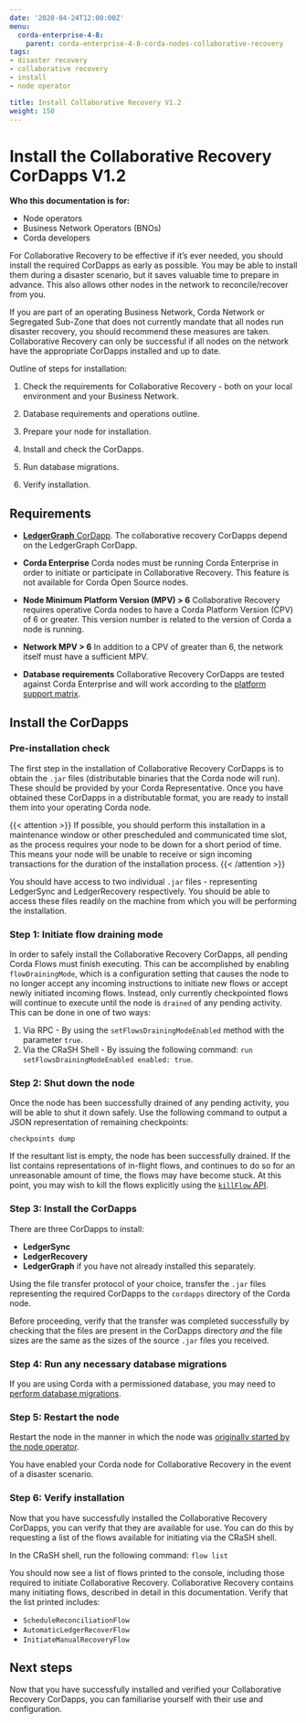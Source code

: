```yaml
---
date: '2020-04-24T12:00:00Z'
menu:
  corda-enterprise-4-8:
    parent: corda-enterprise-4-8-corda-nodes-collaborative-recovery
tags:
- disaster recovery
- collaborative recovery
- install
- node operator

title: Install Collaborative Recovery V1.2
weight: 150
---
```


# Install the Collaborative Recovery CorDapps V1.2

**Who this documentation is for:**
* Node operators
* Business Network Operators (BNOs)
* Corda developers

For Collaborative Recovery to be effective if it’s ever needed, you should install the required CorDapps as early as possible. You may be able to install them during a disaster scenario, but it saves valuable time to prepare in advance. This also allows other nodes in the network to reconcile/recover from you.

If you are part of an operating Business Network, Corda Network or Segregated Sub-Zone that does not currently mandate that all nodes run disaster recovery, you should recommend these measures are taken. Collaborative Recovery can only be successful if all nodes on the network have the appropriate CorDapps installed and up to date.

Outline of steps for installation:

1.  Check the requirements for Collaborative Recovery - both on your local environment and your Business Network.

2.  Database requirements and operations outline.

3.  Prepare your node for installation.

4.  Install and check the CorDapps.

5.  Run database migrations.

6.  Verify installation.


## Requirements

* [**LedgerGraph** CorDapp](./../operating/ledger-graph). The collaborative recovery CorDapps depend on the LedgerGraph CorDapp.

* **Corda Enterprise** Corda nodes must be running Corda Enterprise in order to initiate or participate in Collaborative Recovery. This feature is not available for Corda Open Source nodes.

* **Node Minimum Platform Version (MPV) > 6** Collaborative Recovery requires operative Corda nodes to have a Corda Platform Version (CPV) of 6 or greater. This version number is related to the version of Corda a node is running.

* **Network MPV > 6** In addition to a CPV of greater than 6, the network itself must have a sufficient MPV.

* **Database requirements** Collaborative Recovery CorDapps are tested against Corda Enterprise and will work according to the [platform support matrix](../../platform-support-matrix).


## Install the CorDapps

### Pre-installation check

The first step in the installation of Collaborative Recovery CorDapps is to obtain the `.jar` files (distributable binaries that the Corda node will run). These should be provided by your Corda Representative.
Once you have obtained these CorDapps in a distributable format, you are ready to install them into your operating Corda node.

{{< attention >}}
If possible, you should perform this installation in a maintenance window or other prescheduled and communicated time slot, as the process requires your node to be down for a short period of time. This means your node will be unable to receive or sign incoming transactions for the duration of the installation process.
{{< /attention >}}

You should have access to two individual `.jar` files - representing LedgerSync and LedgerRecovery respectively. You should be able to access these files readily on the machine from which you will be performing the installation.

### Step 1: Initiate flow draining mode

In order to safely install the Collaborative Recovery CorDapps, all pending Corda Flows must finish executing. This can be accomplished by enabling `flowDrainingMode`, which is a configuration setting that causes the node to no longer accept any incoming instructions to initiate new flows or accept newly initiated incoming flows. Instead, only currently checkpointed flows will continue to execute until the node is `drained` of any pending activity. This can be done in one of two ways:

1. Via RPC - By using the `setFlowsDrainingModeEnabled` method with the parameter `true`.
2. Via the CRaSH Shell - By issuing the following command:
    `run setFlowsDrainingModeEnabled enabled: true`.

### Step 2: Shut down the node

Once the node has been successfully drained of any pending activity, you will be able to shut it down safely. Use the following command to output a JSON representation of remaining checkpoints:

```ssh
checkpoints dump
```

If the resultant list is empty, the node has been successfully drained. If the list contains representations of in-flight flows, and continues to do so for an unreasonable amount of time, the flows may have become stuck. At this point, you may wish to kill the flows explicitly using the [`killFlow` API](../../cordapps/api-flows#killing-flows).

### Step 3: Install the CorDapps

There are three CorDapps to install:

* **LedgerSync**
* **LedgerRecovery**
* **LedgerGraph** if you have not already installed this separately.

Using the file transfer protocol of your choice, transfer the `.jar` files representing the required CorDapps to the `cordapps` directory of the Corda node.

Before proceeding, verify that the transfer was completed successfully by checking that the files are present in the CorDapps directory *and* the file sizes are the same as the sizes of the source `.jar` files you received.

### Step 4: Run any necessary database migrations

If you are using Corda with a permissioned database, you may need to [perform database migrations](../operating/node-operations-cordapp-deployment).

### Step 5: Restart the node

Restart the node in the manner in which the node was [originally started by the node operator](../deploy/deploying-a-node).

You have enabled your Corda node for Collaborative Recovery in the event of a disaster scenario.

### Step 6: Verify installation

Now that you have successfully installed the Collaborative Recovery CorDapps, you can verify that they are available for use. You can do this by
requesting a list of the flows available for initiating via the CRaSH shell.

In the CRaSH shell, run the following command:
`flow list`

You should now see a list of flows printed to the console, including those required to initiate Collaborative Recovery. Collaborative Recovery contains many
initiating flows, described in detail in this documentation. Verify that the list printed includes:

- `ScheduleReconciliationFlow`
- `AutomaticLedgerRecoverFlow`
- `InitiateManualRecoveryFlow`

## Next steps

Now that you have successfully installed and verified your Collaborative Recovery CorDapps, you can familiarise yourself with their use and configuration.
